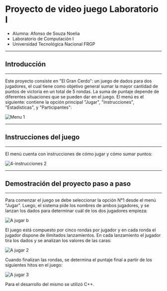 # Proyecto de video juego Laboratorio I 


- Alumna: Afonso de Souza Noelia
- Laboratorio de Computación I
- Universidad Tecnológica Nacional FRGP



----------------
## Introducción
----------------

Este proyecto consiste en "El Gran Cerdo": un juego de dados para dos jugadores, el cual tiene como objetivo general sumar la mayor cantidad de puntos de victoria en un total de 5 rondas. La suma de puntaje depende de diferentes situaciones que se pueden dar en el juego. 
El menú es el siguiente: contiene la opción principal "Jugar",  "Instrucciones", "Estadisticas", y "Participantes":

![Menu 1](https://user-images.githubusercontent.com/122423086/211717638-fa2b56f2-e1f1-4aa0-81e7-76042ab31ec2.jpg)


-------------
## Instrucciones del juego
------------
El menú cuenta con instrucciones de cómo jugar y cómo sumar puntos:

![4-instrucciones 2](https://user-images.githubusercontent.com/122423086/211718039-4bd8b551-8865-40b2-b3c3-dfde59f7871f.jpg)


---------------
## Demostración del proyecto paso a paso
----------------

Para comenzar el juego se debe seleccionar la opción N°1 desde el menú "Jugar". Luego, el sistema pide los nombres de ambos jugadores, y se lanzan los dados para determinar cuál de los dos jugadores empieza:

![A jugar b](https://user-images.githubusercontent.com/122423086/211718204-65be46c1-d7e8-41c8-a5ce-b1015d0e2348.jpg)


El juego está compuesto por cinco rondas por jugador y en cada ronda el jugador dispone de ilimitados lanzamientos.
En cada lanzamiento el jugador tira los dados y se analizan los valores de las caras:

![A jugar 2](https://user-images.githubusercontent.com/122423086/211718491-cc44fc81-90cd-4677-9247-340b992eb3e9.jpg)


Cuando finalizan las rondas, se determina el puntaje final a partir de los siguientes hitos en el juego:

![A jugar 3](https://user-images.githubusercontent.com/122423086/211718498-74ca5acd-4686-4c92-8eee-f7a7d1eba299.jpg)

Para el desarrollo del mismo se utilizó C++.
